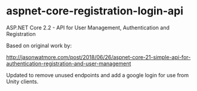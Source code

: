 # aspnet-core-registration-login-api

ASP.NET Core 2.2 - API for User Management, Authentication and Registration

Based on original work by:

http://jasonwatmore.com/post/2018/06/26/aspnet-core-21-simple-api-for-authentication-registration-and-user-management

Updated to remove unused endpoints and add a google login for use from Unity clients.
